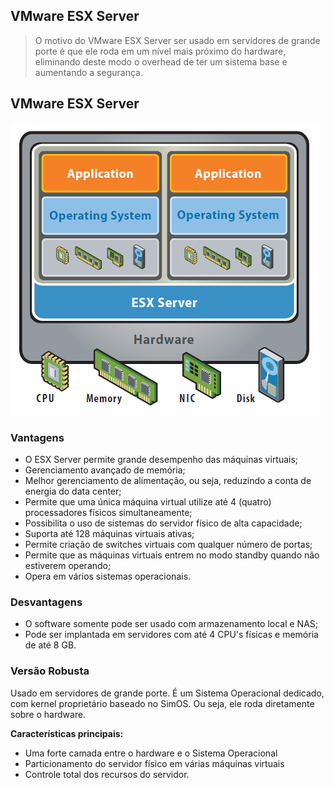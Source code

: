 ## VMware ESX Server

> O motivo do VMware ESX Server ser usado em servidores de grande porte é que ele roda em um nível mais próximo do hardware, eliminando deste modo o overhead de ter um sistema base e aumentando a segurança.



## VMware ESX Server

![vmware](./images/vmware.jpg)



### Vantagens

<ul>
  <li class="fragment">O ESX Server permite grande desempenho das máquinas virtuais;</li>
  <li class="fragment">Gerenciamento avançado de memória;</li>
  <li class="fragment">Melhor gerenciamento de alimentação, ou seja, reduzindo a conta de energia do data center;</li>
  <li class="fragment">Permite que uma única máquina virtual utilize até 4 (quatro) processadores físicos simultaneamente;</li>
  <li class="fragment">Possibilita o uso de sistemas do servidor físico de alta capacidade;</li>
  <li class="fragment">Suporta até 128 máquinas virtuais ativas;</li>
  <li class="fragment">Permite criação de switches virtuais com qualquer número de portas;</li>
  <li class="fragment">Permite que as máquinas virtuais entrem no modo standby quando não estiverem operando;</li>
  <li class="fragment">Opera em vários sistemas operacionais.</li>
</ul>



### Desvantagens

<ul>
  <li class="fragment">O software somente pode ser usado com armazenamento local e NAS;</li>
  <li class="fragment">Pode ser implantada em servidores com até 4 CPU's físicas e memória de até 8 GB.</li>
</ul>



### Versão Robusta

Usado em servidores de grande porte. É um Sistema Operacional dedicado, com kernel proprietário baseado no SimOS. Ou seja, ele roda diretamente sobre o hardware.

**Características principais:**
* Uma forte camada entre o hardware e o Sistema Operacional
* Particionamento do servidor físico em várias máquinas virtuais
* Controle total dos recursos do servidor.
